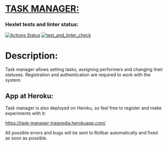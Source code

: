 <h1><u>TASK MANAGER:</u></h1>

### Hexlet tests and linter status:
[![Actions Status](https://github.com/Tragoedie/python-project-lvl4/workflows/hexlet-check/badge.svg)](https://github.com/Tragoedie/python-project-lvl4/actions)
[![test_and_linter_check](https://github.com/Tragoedie/python-project-lvl4/actions/workflows/linter_test_check.yml/badge.svg)](https://github.com/Tragoedie/python-project-lvl4/actions/workflows/linter_test_check.yml)

<h1>Description:</h1>

Task manager allows setting tasks, assigning performers and changing their statuses. Registration and authentication are required to work with the system.

<h2> App at Heroku:</h2>

Task manager is also deployed on Heroku, so feel free to register and make experiments with it:

https://task-manager-tragoedia.herokuapp.com/

All possible errors and bugs will be sent to Rollbar automatically and fixed as soon as possible.
